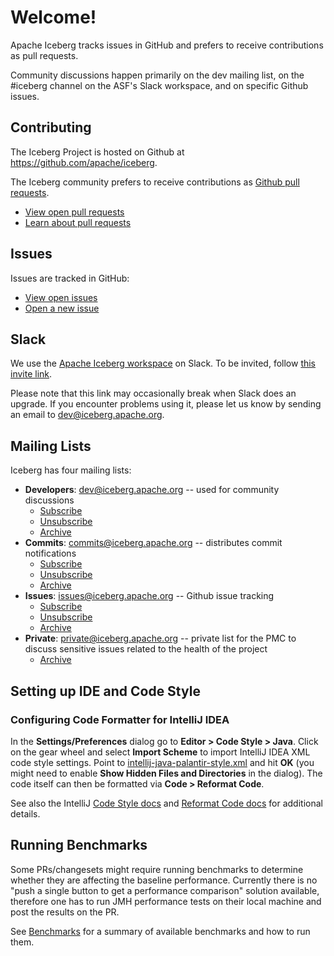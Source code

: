 <!--
  - Licensed to the Apache Software Foundation (ASF) under one
  - or more contributor license agreements.  See the NOTICE file
  - distributed with this work for additional information
  - regarding copyright ownership.  The ASF licenses this file
  - to you under the Apache License, Version 2.0 (the
  - "License"); you may not use this file except in compliance
  - with the License.  You may obtain a copy of the License at
  -
  -   http://www.apache.org/licenses/LICENSE-2.0
  -
  - Unless required by applicable law or agreed to in writing,
  - software distributed under the License is distributed on an
  - "AS IS" BASIS, WITHOUT WARRANTIES OR CONDITIONS OF ANY
  - KIND, either express or implied.  See the License for the
  - specific language governing permissions and limitations
  - under the License.
  -->

# Welcome!

Apache Iceberg tracks issues in GitHub and prefers to receive contributions as pull requests.

Community discussions happen primarily on the dev mailing list, on the #iceberg channel on the ASF's Slack workspace, and on specific Github issues.


## Contributing

The Iceberg Project is hosted on Github at <https://github.com/apache/iceberg>.

The Iceberg community prefers to receive contributions as [Github pull requests][github-pr-docs].

* [View open pull requests][iceberg-prs]
* [Learn about pull requests][github-pr-docs]

[iceberg-prs]: https://github.com/apache/iceberg/pulls
[github-pr-docs]: https://help.github.com/articles/about-pull-requests/


## Issues

Issues are tracked in GitHub:

* [View open issues][open-issues]
* [Open a new issue][new-issue]

[open-issues]: https://github.com/apache/iceberg/issues
[new-issue]: https://github.com/apache/iceberg/issues/new

## Slack

We use the [Apache Iceberg workspace](https://apache-iceberg.slack.com/) on Slack. To be invited, follow [this invite link](https://join.slack.com/t/apache-iceberg/shared_invite/zt-tlv0zjz6-jGJEkHfb1~heMCJA3Uycrg).

Please note that this link may occasionally break when Slack does an upgrade. If you encounter problems using it, please let us know by sending an email to <dev@iceberg.apache.org>.

## Mailing Lists

Iceberg has four mailing lists:

* **Developers**: <dev@iceberg.apache.org> -- used for community discussions
    - [Subscribe](mailto:dev-subscribe@iceberg.apache.org)
    - [Unsubscribe](mailto:dev-unsubscribe@iceberg.apache.org)
    - [Archive](https://lists.apache.org/list.html?dev@iceberg.apache.org)
* **Commits**: <commits@iceberg.apache.org> -- distributes commit notifications
    - [Subscribe](mailto:commits-subscribe@iceberg.apache.org)
    - [Unsubscribe](mailto:commits-unsubscribe@iceberg.apache.org)
    - [Archive](https://lists.apache.org/list.html?commits@iceberg.apache.org)
* **Issues**: <issues@iceberg.apache.org> -- Github issue tracking
    - [Subscribe](mailto:issues-subscribe@iceberg.apache.org)
    - [Unsubscribe](mailto:issues-unsubscribe@iceberg.apache.org)
    - [Archive](https://lists.apache.org/list.html?issues@iceberg.apache.org)
* **Private**: <private@iceberg.apache.org> -- private list for the PMC to discuss sensitive issues related to the health of the project
    - [Archive](https://lists.apache.org/list.html?private@iceberg.apache.org)


## Setting up IDE and Code Style

### Configuring Code Formatter for IntelliJ IDEA

In the **Settings/Preferences** dialog go to **Editor > Code Style > Java**. Click on the gear wheel and select **Import Scheme** to import IntelliJ IDEA XML code style settings.
Point to [intellij-java-palantir-style.xml](https://github.com/apache/iceberg/blob/master/.baseline/idea/intellij-java-palantir-style.xml) and hit **OK** (you might need to enable **Show Hidden Files and Directories** in the dialog). The code itself can then be formatted via **Code > Reformat Code**.

See also the IntelliJ [Code Style docs](https://www.jetbrains.com/help/idea/copying-code-style-settings.html) and [Reformat Code docs](https://www.jetbrains.com/help/idea/reformat-and-rearrange-code.html) for additional details.

## Running Benchmarks
Some PRs/changesets might require running benchmarks to determine whether they are affecting the baseline performance. Currently there is 
no "push a single button to get a performance comparison" solution available, therefore one has to run JMH performance tests on their local machine and
post the results on the PR.

See [Benchmarks](benchmarks.md) for a summary of available benchmarks and how to run them.
